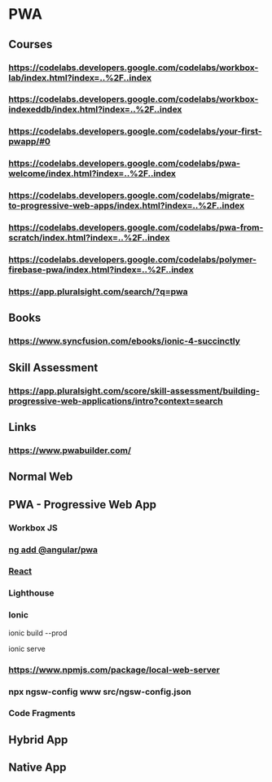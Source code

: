 # PWA
## Courses
### https://codelabs.developers.google.com/codelabs/workbox-lab/index.html?index=..%2F..index
### https://codelabs.developers.google.com/codelabs/workbox-indexeddb/index.html?index=..%2F..index
### https://codelabs.developers.google.com/codelabs/your-first-pwapp/#0
### https://codelabs.developers.google.com/codelabs/pwa-welcome/index.html?index=..%2F..index
### https://codelabs.developers.google.com/codelabs/migrate-to-progressive-web-apps/index.html?index=..%2F..index
### https://codelabs.developers.google.com/codelabs/pwa-from-scratch/index.html?index=..%2F..index
### https://codelabs.developers.google.com/codelabs/polymer-firebase-pwa/index.html?index=..%2F..index
### https://app.pluralsight.com/search/?q=pwa
## Books
### https://www.syncfusion.com/ebooks/ionic-4-succinctly
## Skill Assessment
### https://app.pluralsight.com/score/skill-assessment/building-progressive-web-applications/intro?context=search
## Links
### https://www.pwabuilder.com/
## Normal Web

## PWA - Progressive Web App

### Workbox JS

### [ng add @angular/pwa](https://angular.io/guide/service-worker-getting-started)

### [React](https://create-react-app.dev/docs/making-a-progressive-web-app/)

### Lighthouse

### Ionic

ionic build --prod

ionic serve
### https://www.npmjs.com/package/local-web-server

### npx ngsw-config www src/ngsw-config.json


### Code Fragments

## Hybrid App

## Native App
